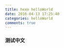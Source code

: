 ```yaml
---
title: hexo helloWorld
date: 2016-04-13 17:25:40
categories: helloWorld
comments: true
---
```

### 测试中文
